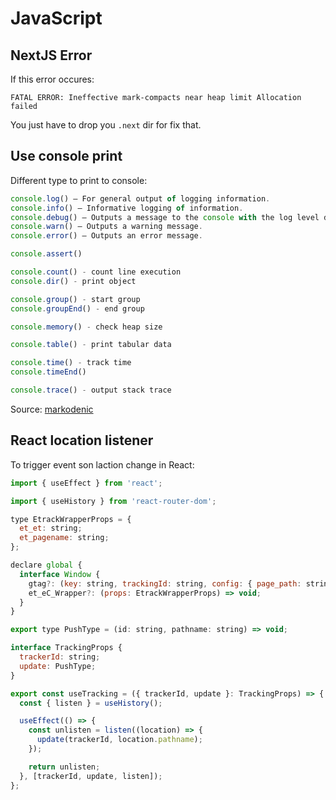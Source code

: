 # JavaScript

## NextJS Error

If this error occures:

```
FATAL ERROR: Ineffective mark-compacts near heap limit Allocation failed
```

You just have to drop you `.next` dir for fix that.

## Use console print

Different type to print to console:

```javascript
console.log() – For general output of logging information.
console.info() – Informative logging of information.
console.debug() – Outputs a message to the console with the log level debug.
console.warn() – Outputs a warning message.
console.error() – Outputs an error message.

console.assert()

console.count() - count line execution
console.dir() - print object

console.group() - start group
console.groupEnd() - end group

console.memory() - check heap size

console.table() - print tabular data

console.time() - track time
console.timeEnd()

console.trace() - output stack trace
```

Source: [markodenic](https://markodenic.com/use-console-log-like-a-pro/)

## React location listener

To trigger event son laction change in React:

```js
import { useEffect } from 'react';

import { useHistory } from 'react-router-dom';

type EtrackWrapperProps = {
  et_et: string;
  et_pagename: string;
};

declare global {
  interface Window {
    gtag?: (key: string, trackingId: string, config: { page_path: string }) => void;
    et_eC_Wrapper?: (props: EtrackWrapperProps) => void;
  }
}

export type PushType = (id: string, pathname: string) => void;

interface TrackingProps {
  trackerId: string;
  update: PushType;
}

export const useTracking = ({ trackerId, update }: TrackingProps) => {
  const { listen } = useHistory();

  useEffect(() => {
    const unlisten = listen((location) => {
      update(trackerId, location.pathname);
    });

    return unlisten;
  }, [trackerId, update, listen]);
};
```
